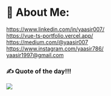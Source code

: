 # 💫 About Me:
https://www.linkedin.com/in/yaasir007/
<br>https://vue-ts-portfolio.vercel.app/
<br>https://medium.com/@yaasir007
<br>https://www.instagram.com/yaasir786/
<br>yaasir1997@gmail.com


### ✍️ Quote of the day!!!
![](https://quotes-github-readme.vercel.app/api?type=horizontal&theme=radical)
